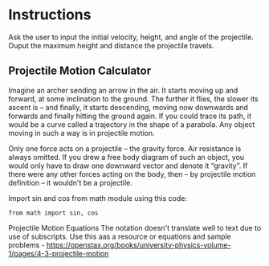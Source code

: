 # Instructions  
Ask the user to input the initial velocity, height, and angle of the projectile. Ouput the maximum height and distance the projectile travels.

 
## Projectile Motion Calculator
Imagine an archer sending an arrow in the air. It starts moving up and forward, at some inclination to the ground. The further it flies, the slower its ascent is – and finally, it starts descending, moving now downwards and forwards and finally hitting the ground again. If you could trace its path, it would be a curve called a trajectory in the shape of a parabola. Any object moving in such a way is in projectile motion.

Only one force acts on a projectile – the gravity force. Air resistance is always omitted. If you drew a free body diagram of such an object, you would only have to draw one downward vector and denote it “gravity”. If there were any other forces acting on the body, then – by projectile motion definition – it wouldn't be a projectile.

Import sin and cos from math module using this code:

~~~
from math import sin, cos
~~~

Projectile Motion Equations
The notation doesn't translate well to text due to use of subscripts. 
Use this aas a resource or equations and sample problems - https://openstax.org/books/university-physics-volume-1/pages/4-3-projectile-motion
